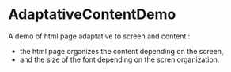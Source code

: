 AdaptativeContentDemo
=====================

A demo of html page adaptative to screen and content :
* the html page organizes the content depending on the screen, 
* and the size of the font depending on the scren organization.


